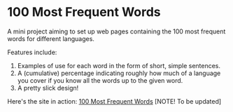 # 100 Most Frequent Words

A mini project aiming to set up web pages containing the 100 most frequent words for different languages.

Features include:

1. Examples of use for each word in the form of short, simple sentences.
2. A (cumulative) percentage indicating roughly how much of a language you cover if you know all the words up to the given word.
3. A pretty slick design!

Here's the site in action: [100 Most Frequent  Words](http://projects.svanevik.me/most-frequent-words) [NOTE! To be updated]
